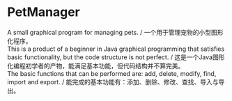 # PetManager
A small graphical program for managing pets. / 一个用于管理宠物的小型图形化程序。  
This is a product of a beginner in Java graphical programming that satisfies basic functionality, but the code structure is not perfect. / 这是一个Java图形化编程初学者的产物，能满足基本功能，但代码结构并不算完美。  
The basic functions that can be performed are: add, delete, modify, find, import and export. / 能完成的基本功能有：添加、删除、修改、查找、导入与导出。
